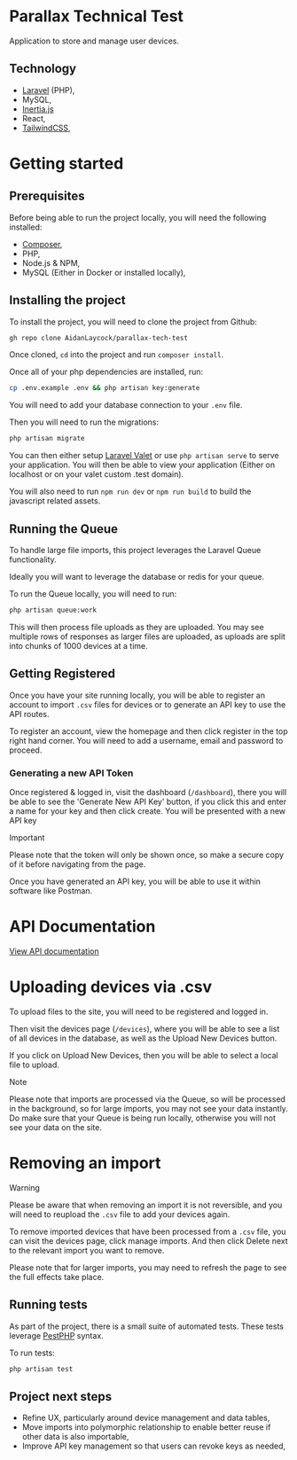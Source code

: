 # Parallax Technical Test

Application to store and manage user devices.

## Technology

-   [Laravel](https://laravel.com/]) (PHP),
-   MySQL,
-   [Inertia.js](https://inertiajs.com/)
-   React,
-   [TailwindCSS](https://tailwindcss.com/),

# Getting started

## Prerequisites

Before being able to run the project locally, you will need the following installed:

- [Composer](https://getcomposer.org/),
- PHP,
- Node.js & NPM,
- MySQL (Either in Docker or installed locally),

## Installing the project

To install the project, you will need to clone the project from Github:

```bash
gh repo clone AidanLaycock/parallax-tech-test
```

Once cloned, `cd` into the project and run `composer install`.

Once all of your php dependencies are installed, run:

```bash
cp .env.example .env && php artisan key:generate
```

You will need to add your database connection to your `.env` file.

Then you will need to run the migrations:

```bash
php artisan migrate
```

You can then either setup [Laravel Valet](https://laravel.com/docs/10.x/valet) or use `php artisan serve` to serve your application. You will then be able to view your application (Either on localhost or on your valet custom .test domain).

You will also need to run `npm run dev` or `npm run build` to build the javascript related assets.

## Running the Queue

To handle large file imports, this project leverages the Laravel Queue functionality.

Ideally you will want to leverage the database or redis for your queue.

To run the Queue locally, you will need to run:

```bash
php artisan queue:work
```

This will then process file uploads as they are uploaded. You may see multiple rows of responses as larger files are uploaded, as uploads are split into chunks of 1000 devices at a time.

## Getting Registered

Once you have your site running locally, you will be able to register an account to import `.csv` files for devices or to generate an API key to use the API routes.

To register an account, view the homepage and then click register in the top right hand corner. You will need to add a username, email and password to proceed.

### Generating a new API Token

Once registered & logged in, visit the dashboard (`/dashboard`), there you will be able to see the 'Generate New API Key' button, if you click this and enter a name for your key and then click create. You will be presented with a new API key

> [!IMPORTANT]
> Please note that the token will only be shown once, so make a secure copy of it before navigating from the page.

Once you have generated an API key, you will be able to use it within software like Postman. 

# API Documentation
[View API documentation](./api-documentation)

# Uploading devices via .csv

To upload files to the site, you will need to be registered and logged in.

Then visit the devices page (`/devices`), where you will be able to see a list of all devices in the database, as well as the Upload New Devices button.

If you click on Upload New Devices, then you will be able to select a local file to upload.

> [!NOTE]
> Please note that imports are processed via the Queue, so will be processed in the background, so for large imports, you may not see your data instantly. Do make sure that your Queue is being run locally, otherwise you will not see your data on the site.

# Removing an import

> [!WARNING]
> Please be aware that when removing an import it is not reversible, and you will need to reupload the `.csv` file to add your devices again.

To remove imported devices that have been processed from a `.csv` file, you can visit the devices page, click manage imports. And then click Delete next to the relevant import you want to remove.

Please note that for larger imports, you may need to refresh the page to see the full effects take place.

## Running tests
As part of the project, there is a small suite of automated tests. These tests leverage [PestPHP](https://pestphp.com/) syntax.

To run tests:
```bash
php artisan test
```

## Project next steps
- Refine UX, particularly around device management and data tables,
- Move imports into polymorphic relationship to enable better reuse if other data is also importable,
- Improve API key management so that users can revoke keys as needed,